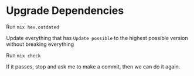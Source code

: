 # Upgrade Dependencies

Run `mix hex.outdated`

Update everything that has `Update possible` to the highest possible version without breaking everything

Run `mix check`

If it passes, stop and ask me to make a commit, then we can do it again.
